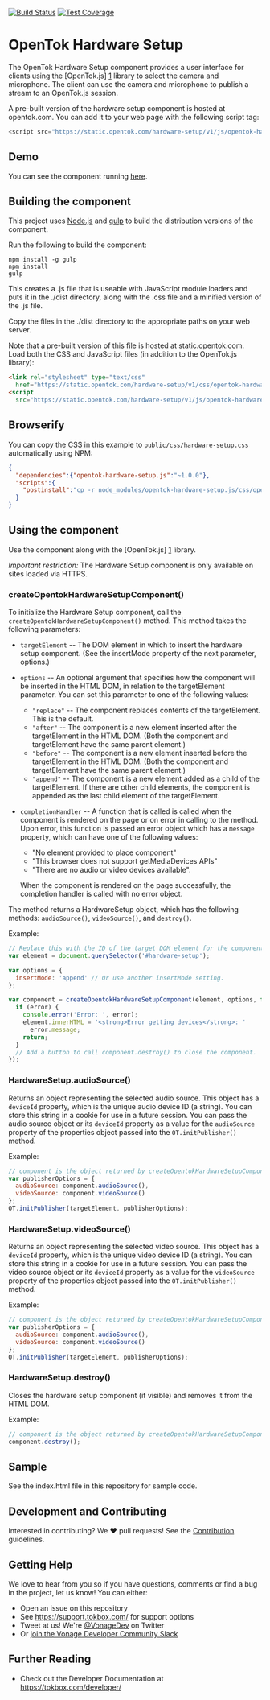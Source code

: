 [![Build Status](https://travis-ci.org/opentok/opentok-hardware-setup.js.svg)](https://travis-ci.org/opentok/opentok-hardware-setup.js)
[![Test Coverage](https://codeclimate.com/github/opentok/opentok-hardware-setup.js/badges/coverage.svg)](https://codeclimate.com/github/opentok/opentok-hardware-setup.js/coverage)

OpenTok Hardware Setup
======================

The OpenTok Hardware Setup component provides a user interface for clients
using the [OpenTok.js] [1] library to select the camera and microphone. The
client can use the camera and microphone to publish a stream to an OpenTok.js
session.

A pre-built version of the hardware setup component is hosted at opentok.com.
You can add it to your web page with the following script tag:

```js
<script src="https://static.opentok.com/hardware-setup/v1/js/opentok-hardware-setup.js"></script>
```

Demo
----

You can see the component running [here](https://opentok.github.io/opentok-hardware-setup.js/).

Building the component
----------------------

This project uses [Node.js][2] and [gulp][3] to build the distribution
versions of the component.

Run the following to build the component:

    npm install -g gulp
    npm install
    gulp

This creates a .js file that is useable with JavaScript module loaders and
puts it in the ./dist directory, along with the .css file and a minified version
of the .js file.

Copy the files in the ./dist directory to the appropriate paths on your
web server.

Note that a pre-built version of this file is hosted at static.opentok.com.
Load both the CSS and JavaScript files (in addition to the OpenTok.js library):

```html
<link rel="stylesheet" type="text/css"
  href="https://static.opentok.com/hardware-setup/v1/css/opentok-hardware-setup.css">
<script
  src="https://static.opentok.com/hardware-setup/v1/js/opentok-hardware-setup.js"></script>
```

Browserify
----------

You can copy the CSS in this example to `public/css/hardware-setup.css`
automatically using NPM:

```json
{
  "dependencies":{"opentok-hardware-setup.js":"~1.0.0"},
  "scripts":{
    "postinstall":"cp -r node_modules/opentok-hardware-setup.js/css/opentok-hardware-setup.css public/css/opentok-hardware-setup.css"
  }
}
```

Using the component
-------------------

Use the component along with the [OpenTok.js] [1] library.

*Important restriction:* The Hardware Setup component is only available on sites loaded
via HTTPS.

### createOpentokHardwareSetupComponent()

To initialize the Hardware Setup component, call the
`createOpentokHardwareSetupComponent()` method. This method takes the following
parameters:

* `targetElement` -- The DOM element in which to insert the hardware setup
component. (See the insertMode property of the next parameter, options.)

* `options` -- An optional argument that specifies how the component will be
inserted in the HTML DOM, in relation to the targetElement parameter. You can
set this parameter to one of the following values:

  * `"replace"` -- The component replaces contents of the targetElement. This is
the default.
  * `"after"` -- The component is a new element inserted after the targetElement in
the HTML DOM. (Both the component and targetElement have the same parent
element.)
  * `"before"` -- The component is a new element inserted before the targetElement
in the HTML DOM. (Both the component and targetElement have the same parent
element.)
  * `"append"` -- The component is a new element added as a child of the
targetElement. If there are other child elements, the component is appended as
the last child element of the targetElement.

* `completionHandler` -- A function that is called is called when the component
is rendered on the page or on error in calling to the method. Upon error, this
function is passed an error object which has a `message` property, which can
have one of the following values:

  * "No element provided to place component"
  * "This browser does not support getMediaDevices APIs"
  * "There are no audio or video devices available".

  When the component is rendered on the page successfully, the completion
  handler is called with no error object.

The method returns a HardwareSetup object, which has the following methods:
`audioSource()`, `videoSource()`, and `destroy()`.

Example:

```javascript
// Replace this with the ID of the target DOM element for the component
var element = document.querySelector('#hardware-setup');

var options = {
  insertMode: 'append' // Or use another insertMode setting.
};

var component = createOpentokHardwareSetupComponent(element, options, function(error) {
  if (error) {
    console.error('Error: ', error);
    element.innerHTML = '<strong>Error getting devices</strong>: '
      error.message;
    return;
  }
  // Add a button to call component.destroy() to close the component.
});
```

### HardwareSetup.audioSource()

Returns an object representing the selected audio source. This object has a
`deviceId` property, which is the unique audio device ID (a string). You can
store this string in a cookie for use in a future session. You can pass the
audio source object or its `deviceId` property as a value for the `audioSource`
property of the properties object passed into the `OT.initPublisher()` method.

Example:

```javascript
// component is the object returned by createOpentokHardwareSetupComponent()
var publisherOptions = {
  audioSource: component.audioSource(),
  videoSource: component.videoSource()
};
OT.initPublisher(targetElement, publisherOptions);
```

### HardwareSetup.videoSource()

Returns an object representing the selected video source. This object has a
`deviceId` property, which is the unique video device ID (a string). You can
store this string in a cookie for use in a future session. You can pass the
video source object or its `deviceId` property as a value for the `videoSource`
property of the properties object passed into the `OT.initPublisher()` method.

Example:

```javascript
// component is the object returned by createOpentokHardwareSetupComponent()
var publisherOptions = {
  audioSource: component.audioSource(),
  videoSource: component.videoSource()
};
OT.initPublisher(targetElement, publisherOptions);
```

### HardwareSetup.destroy()

Closes the hardware setup component (if visible) and removes it from the
HTML DOM.

Example:

```javascript
// component is the object returned by createOpentokHardwareSetupComponent()
component.destroy();
```

Sample
------

See the index.html file in this repository for sample code.

## Development and Contributing

Interested in contributing? We :heart: pull requests! See the 
[Contribution](CONTRIBUTING.md) guidelines.

## Getting Help

We love to hear from you so if you have questions, comments or find a bug in the project, let us know! You can either:

- Open an issue on this repository
- See <https://support.tokbox.com/> for support options
- Tweet at us! We're [@VonageDev](https://twitter.com/VonageDev) on Twitter
- Or [join the Vonage Developer Community Slack](https://developer.nexmo.com/community/slack)

## Further Reading

- Check out the Developer Documentation at <https://tokbox.com/developer/>



[1]: https://tokbox.com/opentok/libraries/client/js/
[2]: http://nodejs.org/
[3]: http://gulpjs.com/
